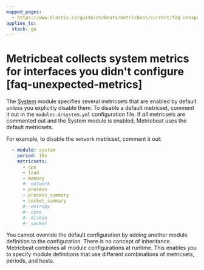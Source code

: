 ```yaml
---
mapped_pages:
  - https://www.elastic.co/guide/en/beats/metricbeat/current/faq-unexpected-metrics.html
applies_to:
  stack: ga
---
```


# Metricbeat collects system metrics for interfaces you didn't configure [faq-unexpected-metrics]

The [System](/reference/metricbeat/metricbeat-module-system.md) module specifies several metricsets that are enabled by default unless you explicitly disable them. To disable a default metricset, comment it out in the `modules.d/system.yml` configuration file. If *all* metricsets are commented out and the System module is enabled, Metricbeat uses the default metricsets.

For example, to disable the `network` metricset, comment it out:

```yaml
  - module: system
    period: 10s
    metricsets:
      - cpu
      - load
      - memory
      #- network
      - process
      - process_summary
      - socket_summary
      #- entropy
      #- core
      #- diskio
      #- socket
```

You cannot override the default configuration by adding another module definition to the configuration. There is no concept of inheritance. Metricbeat combines all module configurations at runtime. This enables you to specify module definitions that use different combinations of metricsets, periods, and hosts.

